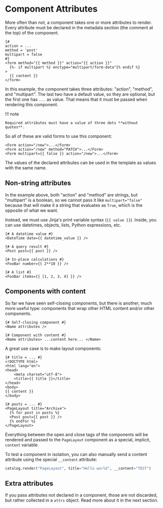# Component Attributes

More often than not, a component takes one or more attributes to render. Every attribute must be declared in the metadata section (the comment at the top) of the component.

```html+jinja title="components/Form.jinja"
{#
action = ...
method = 'post'
multipart = false
#}
<form method="{{ method }}" action="{{ action }}"
  {%- if multipart %} enctype="multipart/form-data"{% endif %}
>
  {{ content }}
</form>
```

In this example, the component takes three attributes: "action", "method", and "multipart". The last two have a default value, so they are optional, but the first one has `...` as value. That means that it must be passed when rendering this component.

!!! note

    Required attributes must have a value of three dots **without quotes**.

So all of these are valid forms to use this component:

```html+jinja
<Form action="/new">...</Form>
<Form action="/new" method="PATCH">...</Form>
<Form multipart={{ false }} action="/new">...</Form>
```

The values of the declared attributes can be used in the template as values with the same name.


## Non-string attributes

In the example above, both "action" and "method" are strings, but "multipart" is a boolean, so we cannot pass it like `multipart="false"`
because that will make it a string that evaluates as `True`, which is the opposite of what we want.

Instead, we must use Jinja's print variable syntax (`{{ value }}`). Inside, you can use datetimes, objects, lists, Python expressions, etc.

```html+jinja
{# A datetime value #}
<DateTime date={{ datetime_value }} />

{# A query result #}
<Post post={{ post }} />

{# In-place calculations #}
<FooBar number={{ 2**10 }} />

{# A list #}
<FooBar items={{ [1, 2, 3, 4] }} />
```


## Components with content

So far we have seen self-closing components, but there is another, much more useful type: components that wrap other HTML content and/or other components.

```html+jinja
{# Self-closing component #}
<Name attributes />

{# Component with content #}
<Name attributes> ...content here... </Name>
```

A great use case is to make layout components:

```html+jinja title="components/PageLayout.jinja"
{# title = ... #}
<!DOCTYPE html>
<html lang="en">
<head>
	<meta charset="utf-8">
	<title>{{ title }}</title>
</head>
<body>
{{ content }}
</body>
```

```html+jinja title="components/ArchivePage.jinja"
{# posts = ... #}
<PageLayout title="Archive">
  {% for post in posts %}
  <Post post={{ post }} />
  {% endfor %}
</PageLayout>
```

Everything between the open and close tags of the components will be rendered and passed to the `PageLayout` component as a special, implicit, `content` variable.

To test a component in isolation, you can also manually send a content attribute using the special `__content` attribute:

```python
catalog.render("PageLayout", title="Hello world", __content="TEST")
```

## Extra attributes

If you pass attributes not declared in a component, those are not discarded, but rather collected in a `attrs` object. Read more about it in the next section.
